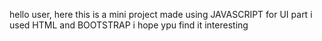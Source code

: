 hello user,
here this is a mini project made using JAVASCRIPT
for UI part i used HTML and BOOTSTRAP
i hope ypu find it interesting
